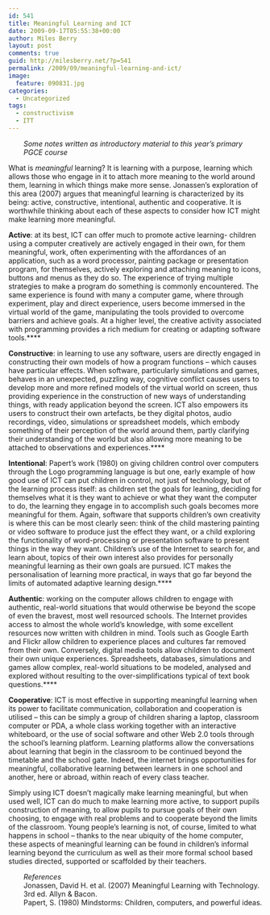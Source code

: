 ```yaml
---
id: 541
title: Meaningful Learning and ICT
date: 2009-09-17T05:55:38+00:00
author: Miles Berry
layout: post 
comments: true
guid: http://milesberry.net/?p=541
permalink: /2009/09/meaningful-learning-and-ict/
image:
  feature: 090831.jpg
categories:
  - Uncategorized
tags:
  - constructivism
  - ITT
---
```

<p style="padding-left: 30px;">
  <em>Some notes written as introductory material to this year&#8217;s primary PGCE course</em>
</p>

What is _meaningful_ learning? It is learning with a purpose, learning which allows those who engage in it to attach more meaning to the world around them, learning in which things make more sense. Jonassen&#8217;s exploration of this area (2007) argues that meaningful learning is characterized by its being: active, constructive, intentional, authentic and cooperative. It is worthwhile thinking about each of these aspects to consider how ICT might make learning more meaningful.<!--more-->

**Active**: at its best, ICT can offer much to promote active learning- children using a computer creatively are actively engaged in their own, for them meaningful, work, often experimenting with the affordances of an application, such as a word processor, painting package or presentation program, for themselves, actively exploring and attaching meaning to icons, buttons and menus as they do so. The experience of trying multiple strategies to make a program do something is commonly encountered. The same experience is found with many a computer game, where through experiment, play and direct experience, users become immersed in the virtual world of the game, manipulating the tools provided to overcome barriers and achieve goals. At a higher level, the creative activity associated with programming provides a rich medium for creating or adapting software tools.****

**Constructive**: in learning to use any software, users are directly engaged in constructing their own models of how a program functions &#8211; which causes have particular effects. When software, particularly simulations and games, behaves in an unexpected, puzzling way, cognitive conflict causes users to develop more and more refined models of the virtual world on screen, thus providing experience in the construction of new ways of understanding things, with ready application beyond the screen. ICT also empowers its users to construct their own artefacts, be they digital photos, audio recordings, video, simulations or spreadsheet models, which embody something of their perception of the world around them, partly clarifying their understanding of the world but also allowing more meaning to be attached to observations and experiences.****

**Intentional**: Papert&#8217;s work (1980) on giving children control over computers through the Logo programming language is but one, early example of how good use of ICT can put children in control, not just of technology, but of the learning process itself: as children set the goals for leaning, deciding for themselves what it is they want to achieve or what they want the computer to do, the learning they engage in to accomplish such goals becomes more meaningful for them. Again, software that supports children&#8217;s own creativity is where this can be most clearly seen: think of the child mastering painting or video software to produce just the effect they want, or a child exploring the functionality of word-processing or presentation software to present things in the way they want. Children&#8217;s use of the Internet to search for, and learn about, topics of their own interest also provides for personally meaningful learning as their own goals are pursued. ICT makes the personalisation of learning more practical, in ways that go far beyond the limits of automated adaptive learning design.****

**Authentic**: working on the computer allows children to engage with authentic, real-world situations that would otherwise be beyond the scope of even the bravest, most well resourced schools. The Internet provides access to almost the whole world&#8217;s knowledge, with some excellent resources now written with children in mind. Tools such as Google Earth and Flickr allow children to experience places and cultures far removed from their own. Conversely, digital media tools allow children to document their own unique experiences. Spreadsheets, databases, simulations and games allow complex, real-world situations to be modeled, analysed and explored without resulting to the over-simplifications typical of text book questions.****

**Cooperative**: ICT is most effective in supporting meaningful learning when its power to facilitate communication, collaboration and cooperation is utilised &#8211; this can be simply a group of children sharing a laptop, classroom computer or PDA, a whole class working together with an interactive whiteboard, or the use of social software and other Web 2.0 tools through the school&#8217;s learning platform. Learning platforms allow the conversations about learning that begin in the classroom to be continued beyond the timetable and the school gate. Indeed, the internet brings opportunities for meaningful, collaborative learning between learners in one school and another, here or abroad, within reach of every class teacher.

Simply using ICT doesn&#8217;t magically make learning meaningful, but when used well, ICT can do much to make learning more active, to support pupils construction of meaning, to allow pupils to pursue goals of their own choosing, to engage with real problems and to cooperate beyond the limits of the classroom. Young people&#8217;s learning is not, of course, limited to what happens in school &#8211; thanks to the near ubiquity of the home computer, these aspects of meaningful learning can be found in children&#8217;s informal learning beyond the curriculum as well as their more formal school based studies directed, supported or scaffolded by their teachers.

<p style="padding-left: 30px;">
  <em>References</em><br /> Jonassen, David H. et al. (2007) Meaningful Learning with Technology. 3rd ed. Allyn & Bacon.<br /> Papert, S. (1980) Mindstorms: Children, computers, and powerful ideas.
</p>